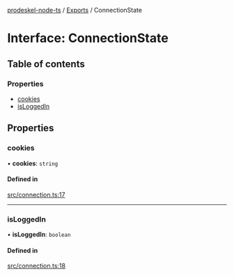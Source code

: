 [prodeskel-node-ts](../README.md) / [Exports](../modules.md) / ConnectionState

# Interface: ConnectionState

## Table of contents

### Properties

- [cookies](ConnectionState.md#cookies)
- [isLoggedIn](ConnectionState.md#isloggedin)

## Properties

### cookies

• **cookies**: `string`

#### Defined in

[src/connection.ts:17](https://github.com/inf-initely/prodeskel-driver-node/blob/ff2bdc9/src/connection.ts#L17)

___

### isLoggedIn

• **isLoggedIn**: `boolean`

#### Defined in

[src/connection.ts:18](https://github.com/inf-initely/prodeskel-driver-node/blob/ff2bdc9/src/connection.ts#L18)
